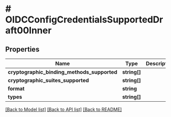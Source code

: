 # # OIDCConfigCredentialsSupportedDraft00Inner

## Properties

| Name                                        | Type         | Description | Notes      |
| ------------------------------------------- | ------------ | ----------- | ---------- |
| **cryptographic_binding_methods_supported** | **string[]** |             | [optional] |
| **cryptographic_suites_supported**          | **string[]** |             | [optional] |
| **format**                                  | **string**   |             | [optional] |
| **types**                                   | **string[]** |             | [optional] |

[[Back to Model list]](../../README.md#models) [[Back to API list]](../../README.md#endpoints) [[Back to README]](../../README.md)
